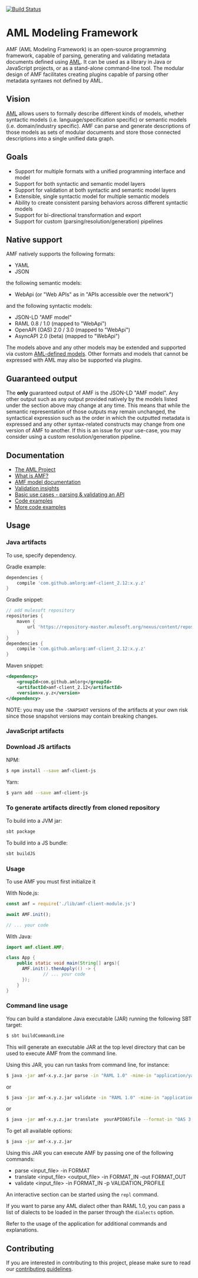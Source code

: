 [![Build Status](https://travis-ci.org/aml-org/amf.svg?branch=develop)](https://travis-ci.org/aml-org/amf)

# AML Modeling Framework

AMF (AML Modeling Framework) is an open-source programming framework, capable of parsing, generating and validating metadata documents defined using [AML](https://a.ml/aml-spec). It can be used as a library in Java or JavaScript projects, or as a stand-alone command-line tool. The modular design of AMF facilitates creating plugins capable of parsing other metadata syntaxes not defined by AML.

## Vision

[AML](https://a.ml/aml-spec) allows users to formally describe different kinds of models, whether syntactic models (i.e. language/specification specific) or semantic models (i.e. domain/industry specific). AMF can parse and generate descriptions of those models as sets of modular documents and store those connected descriptions into a single unified data graph.

## Goals

- Support for multiple formats with a unified programming interface and model
- Support for both syntactic and semantic model layers
- Support for validation at both syntactic and semantic model layers
- Extensible, single syntactic model for multiple semantic models
- Ability to create consistent parsing behaviors across different syntactic models
- Support for bi-directional transformation and export
- Support for custom (parsing/resolution/generation) pipelines

## Native support

AMF natively supports the following formats:
- YAML
- JSON

the following semantic models:
- WebApi (or "Web APIs" as in "APIs accessible over the network")

and the following syntactic models:
- JSON-LD "AMF model"
- RAML 0.8 / 1.0 (mapped to "WebApi")
- OpenAPI (OAS) 2.0 / 3.0 (mapped to "WebApi")
- AsyncAPI 2.0 (beta) (mapped to "WebApi")

The models above and any other models may be extended and supported via custom [AML-defined models](https://a.ml/aml-spec). Other formats and models that cannot be expressed with AML may also be supported via plugins. 

## Guaranteed output

The **only** guaranteed output of AMF is the JSON-LD "AMF model". Any other output such as any output provided natively by the models listed under the section above may change at any time. This means that while the semantic representation of those outputs may remain unchanged, the syntactical expression such as the order in which the outputted metadata is expressed and any other syntax-related constructs may change from one version of AMF to another. If this is an issue for your use-case, you may consider using a custom resolution/generation pipeline.

## Documentation
- [The AML Project](https://a.ml)
- [What is AMF?](https://a.ml/docbook/overview_amf.html)
- [AMF model documentation](documentation/model.md)
- [Validation insights](./documentation/validation.md)
- [Basic use cases - parsing & validating an API](documentation/basic_use_cases.md)
- [Code examples](https://github.com/aml-org/examples)
- [More code examples](https://github.com/mulesoft/amf-examples)

## Usage

### Java artifacts

To use, specify dependency.

Gradle example:

```groovy
dependencies {
    compile 'com.github.amlorg:amf-client_2.12:x.y.z'
}
```

Gradle snippet:

```groovy
// add mulesoft repository
repositories {
    maven {
        url 'https://repository-master.mulesoft.org/nexus/content/repositories/releases'
    }
}
dependencies {
    compile 'com.github.amlorg:amf-client_2.12:x.y.z'
}
```

Maven snippet:

```xml
<dependency>
    <groupId>com.github.amlorg</groupId>
    <artifactId>amf-client_2.12</artifactId>
    <version>x.y.z</version>
</dependency>
```

NOTE: you may use the `-SNAPSHOT` versions of the artifacts at your own risk since those snapshot versions may contain breaking changes.

### JavaScript artifacts

### Download JS artifacts

NPM:
```bash
$ npm install --save amf-client-js
```

Yarn:
```bash
$ yarn add --save amf-client-js
```

### To generate artifacts directly from cloned repository

To build into a JVM jar:
```sh
sbt package
```
To build into a JS bundle:
```sh
sbt buildJS
```

### Usage

To use AMF you must first initialize it

With Node.js: 
```javascript
const amf = require('./lib/amf-client-module.js')

await AMF.init();

// ... your code
```

With Java:
```java
import amf.client.AMF;

class App {
    public static void main(String[] args){
      AMF.init().thenApply(() -> {
              // ... your code
      });
    }
}
```

### Command line usage

You can build a standalone Java executable (JAR) running the following SBT target:
```bash
$ sbt buildCommandLine
```

This will generate an executable JAR at the top level directory that can be used to execute AMF from the command line.

Using this JAR, you can run tasks from command line, for instance:
```bash
$ java -jar amf-x.y.z.jar parse -in "RAML 1.0" -mime-in "application/yaml" yourAPIfile
```
or 
```bash
$ java -jar amf-x.y.z.jar validate -in "RAML 1.0" -mime-in "application/yaml" -p "RAML" yourAPIfile
```
or
```bash
$ java -jar amf-x.y.z.jar translate  yourAPIOASfile --format-in "OAS 3.0" -mime-in "application/json" --format-out "RAML 1.0" -mime-out "application/raml+yaml"
```
To get all available options:
```bash
$ java -jar amf-x.y.z.jar
```

Using this JAR you can execute AMF by passing one of the following commands:

- parse <input_file> -in FORMAT
- translate <input_file> <output_file> -in FORMAT_IN -out FORMAT_OUT
- validate <input_file> -in FORMAT_IN -p VALIDATION_PROFILE

An interactive section can be started using the `repl` command.

If you want to parse any AML dialect other than RAML 1.0, you can pass a list of dialects to be loaded in the parser through the `dialects` option.

Refer to the usage of the application for additional commands and explanations.

## Contributing
If you are interested in contributing to this project, please make sure to read our [contributing guidelines](./CONTRIBUTING.md).
